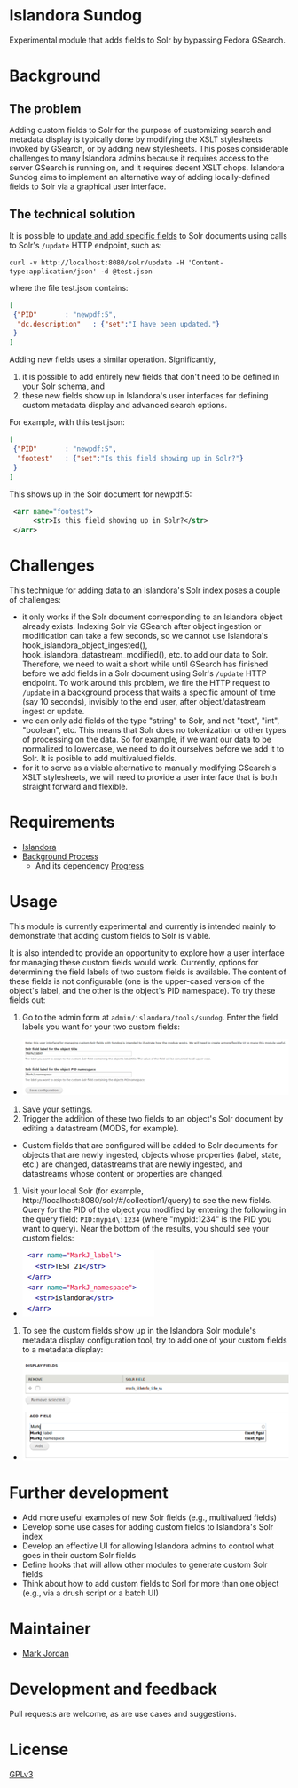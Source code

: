 # Islandora Sundog

Experimental module that adds fields to Solr by bypassing Fedora GSearch.

# Background

## The problem

Adding custom fields to Solr for the purpose of customizing search and metadata display is typically done by modifying the XSLT stylesheets invoked by GSearch, or by adding new stylesheets. This poses considerable challenges to many Islandora admins because it requires access to the server GSearch is running on, and it requires decent XSLT chops. Islandora Sundog aims to implement an alternative way of adding locally-defined fields to Solr via a graphical user interface.

## The technical solution

It is possible to [update and add specific fields](https://cwiki.apache.org/confluence/display/solr/Updating+Parts+of+Documents) to Solr documents using calls to Solr's `/update` HTTP endpoint, such as:

```
curl -v http://localhost:8080/solr/update -H 'Content-type:application/json' -d @test.json
```

where the file test.json contains:

```json
[
 {"PID"       : "newpdf:5",
  "dc.description"   : {"set":"I have been updated."}
 }
]
```

Adding new fields uses a similar operation. Significantly, 

1. it is possible to add entirely new fields that don't need to be defined in your Solr schema, and
1. these new fields show up in Islandora's user interfaces for defining custom metadata display and advanced search options.

For example, with this test.json:

```json
[
 {"PID"       : "newpdf:5",
  "footest"   : {"set":"Is this field showing up in Solr?"}
 }
]
```

This shows up in the Solr document for newpdf:5:

```xml
 <arr name="footest">
      <str>Is this field showing up in Solr?</str>
 </arr>
```

# Challenges

This technique for adding data to an Islandora's Solr index poses a couple of challenges:

* it only works if the Solr document corresponding to an Islandora object already exists. Indexing Solr via GSearch after object ingestion or modification can take a few seconds, so we cannot use Islandora's hook_islandora_object_ingested(), hook_islandora_datastream_modified(), etc. to add our data to Solr. Therefore, we need to wait a short while until GSearch has finished before we add fields in a Solr document using Solr's `/update` HTTP endpoint. To work around this problem, we fire the HTTP request to `/update` in a background process that waits a specific amount of time (say 10 seconds), invisibly to the end user, after object/datastream ingest or update.
* we can only add fields of the type "string" to Solr, and not "text", "int", "boolean", etc. This means that Solr does no tokenization or other types of processing on the data. So for example, if we want our data to be normalized to lowercase, we need to do it ourselves before we add it to Solr. It is posible to add multivalued fields.
* for it to serve as a viable alternative to manually modifying GSearch's XSLT stylesheets, we will need to provide a user interface that is both straight forward and flexible.

# Requirements

* [Islandora](https://github.com/Islandora/islandora)
* [Background Process](https://www.drupal.org/project/background_process)
  * And its dependency [Progress](https://www.drupal.org/project/progress)

# Usage

This module is currently experimental and currently is intended mainly to demonstrate that adding custom fields to Solr is viable.

It is also intended to provide an opportunity to explore how a user interface for managing these custom fields would work. Currently, options for determining the field labels of two custom fields is available. The content of these fields is not configurable (one is the upper-cased version of the object's label, and the other is the object's PID namespace). To try these fields out:

1. Go to the admin form at `admin/islandora/tools/sundog`. Enter the field labels you want for your two custom fields:
  * ![custom field labels](images/config.png)
1. Save your settings.
1. Trigger the addition of these two fields to an object's Solr document by editing a datastream (MODS, for example).
  * Custom fields that are configured will be added to Solr documents for objects that are newly ingested, objects whose properties (label, state, etc.) are changed, datastreams that are newly ingested, and datastreams whose content or properties are changed.
1. Visit your local Solr (for example, http://localhost:8080/solr/#/collection1/query) to see the new fields. Query for the PID of the object you modified by entering the following in the query field: `PID:mypid\:1234` (where "mypid:1234" is the PID you want to query). Near the bottom of the results, you should see your custom fields:
  * ![custom fields in Solr](images/solr_document.png)
1. To see the custom fields show up in the Islandora Solr module's metadata display configuration tool, try to add one of your custom fields to a metadata display:
  * ![custom fields in Solr](images/add_custom_field_to_display.png)

# Further development

* Add more useful examples of new Solr fields (e.g., multivalued fields)
* Develop some use cases for adding custom fields to Islandora's Solr index
* Develop an effective UI for allowing Islandora admins to control what goes in their custom Solr fields
* Define hooks that will allow other modules to generate custom Solr fields
* Think about how to add custom fields to Sorl for more than one object (e.g., via a drush script or a batch UI)

# Maintainer

* [Mark Jordan](https://github.com/mjordan)

# Development and feedback

Pull requests are welcome, as are use cases and suggestions.

# License

 [GPLv3](http://www.gnu.org/licenses/gpl-3.0.txt)
